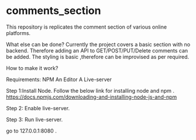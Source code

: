 # comments_section
This repository is replicates the comment section of various online platforms. 

What else can be done?
Currently the project covers a basic section with no backend. Therefore adding an API to GET/POST/PUT/Delete comments can be added.
The styling is basic ,therefore can be improvised as per required.



How to make it work?

Requirements:
NPM
An Editor
A Live-server

Step 1:Install Node.
Follow the below link for installing node and npm .
https://docs.npmjs.com/downloading-and-installing-node-js-and-npm

Step 2: Enable live-server.

Step 3: Run live-server.

go to 127.0.0.1:8080 .



